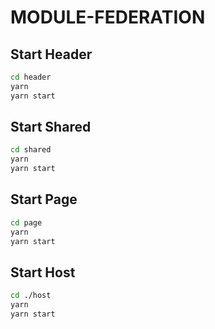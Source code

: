# MODULE-FEDERATION

## Start Header

```sh
cd header
yarn
yarn start
```

## Start Shared

```sh
cd shared
yarn
yarn start
```

## Start Page

```sh
cd page
yarn
yarn start
```

## Start Host

```sh
cd ./host
yarn
yarn start
```
